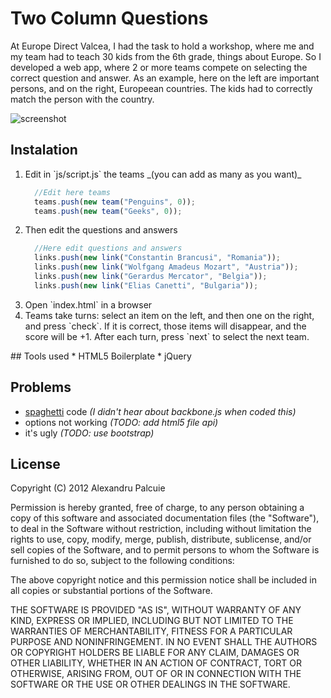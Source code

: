 # Two Column Questions
At Europe Direct Valcea, I had the task to hold a workshop, where me and my team had to teach 30 kids from the 6th grade, things about Europe. So I developed a web app, where 2 or more teams compete on selecting the correct question and answer. As an example, here on the left are important persons, and on the right, Europeean countries. The kids had to correctly match the person with the country.

![screenshot](https://github.com/palcu/twoColumnQuestions/raw/master/screenshots/s1_2colsq.png)

## Instalation
<ol>
<li> Edit in `js/script.js` the teams _(you can add as many as you want)_</li>

  ```js
    //Edit here teams
    teams.push(new team("Penguins", 0));
    teams.push(new team("Geeks", 0));
  ```

<li> Then edit the questions and answers </li>

  ```js
    //Here edit questions and answers
    links.push(new link("Constantin Brancusi", "Romania"));
    links.push(new link("Wolfgang Amadeus Mozart", "Austria"));
    links.push(new link("Gerardus Mercator", "Belgia"));
    links.push(new link("Elias Canetti", "Bulgaria"));
  ```
<li>Open `index.html` in a browser</li>
<li>Teams take turns: select an item on the left, and then one on the right, and press `check`. If it is correct, those items will disappear, and the score will be +1. After each turn, press `next` to select the next team.</li>
</ol>
## Tools used
* HTML5 Boilerplate
* jQuery

## Problems
* [spaghetti](https://github.com/palcu/twoColumnQuestions/blob/master/js/script.js) code _(I didn't hear about backbone.js when coded this)_
* options not working _(TODO: add html5 file api)_
* it's ugly _(TODO: use bootstrap)_

## License
Copyright (C) 2012 Alexandru Palcuie

Permission is hereby granted, free of charge, to any person obtaining a copy of this software and associated documentation files (the "Software"), to deal in the Software without restriction, including without limitation the rights to use, copy, modify, merge, publish, distribute, sublicense, and/or sell copies of the Software, and to permit persons to whom the Software is furnished to do so, subject to the following conditions:

The above copyright notice and this permission notice shall be included in all copies or substantial portions of the Software.

THE SOFTWARE IS PROVIDED "AS IS", WITHOUT WARRANTY OF ANY KIND, EXPRESS OR IMPLIED, INCLUDING BUT NOT LIMITED TO THE WARRANTIES OF MERCHANTABILITY, FITNESS FOR A PARTICULAR PURPOSE AND NONINFRINGEMENT. IN NO EVENT SHALL THE AUTHORS OR COPYRIGHT HOLDERS BE LIABLE FOR ANY CLAIM, DAMAGES OR OTHER LIABILITY, WHETHER IN AN ACTION OF CONTRACT, TORT OR OTHERWISE, ARISING FROM, OUT OF OR IN CONNECTION WITH THE SOFTWARE OR THE USE OR OTHER DEALINGS IN THE SOFTWARE.
